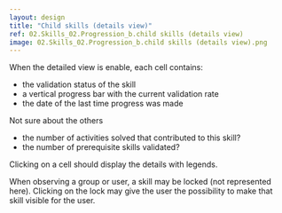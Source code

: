 ```yaml
---
layout: design
title: "Child skills (details view)"
ref: 02.Skills_02.Progression_b.child skills (details view)
image: 02.Skills_02.Progression_b.child skills (details view).png
---
```


When the detailed view is enable, each cell contains:
- the validation status of the skill
- a vertical progress bar with the current validation rate
- the date of the last time progress was made

Not sure about the others
- the number of activities solved that contributed to this skill?
- the number of prerequisite skills validated?

Clicking on a cell should display the details with legends.

When observing a group or user, a skill may be locked (not represented here). Clicking on the lock may give the user the possibility to make that skill visible for the user.
